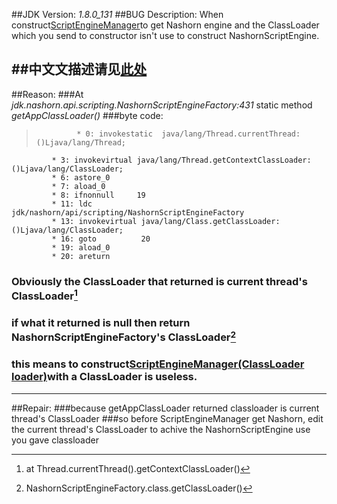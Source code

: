 ##JDK Version:  _1.8.0_131_
##BUG Description: When construct[ScriptEngineManager](https://docs.oracle.com/javase/8/docs/api/javax/script/ScriptEngineManager.html)to get Nashorn engine and the ClassLoader which you send to constructor isn't use to construct NashornScriptEngine.

##中文文描述请见[此处](https://coding.net/u/Bryan_lzh/p/JDK8-Nashorn-BUG/git)
---
##Reason: 
###At _jdk.nashorn.api.scripting.NashornScriptEngineFactory:431_ static method *getAppClassLoader()*
###byte code: 
>              * 0: invokestatic  java/lang/Thread.currentThread:()Ljava/lang/Thread;
             * 3: invokevirtual java/lang/Thread.getContextClassLoader:()Ljava/lang/ClassLoader;
             * 6: astore_0
             * 7: aload_0
             * 8: ifnonnull     19
             * 11: ldc           jdk/nashorn/api/scripting/NashornScriptEngineFactory
             * 13: invokevirtual java/lang/Class.getClassLoader:()Ljava/lang/ClassLoader;
             * 16: goto          20
             * 19: aload_0
             * 20: areturn

###        Obviously the ClassLoader that returned is current thread's ClassLoader[^1]
###        if what it returned is null then return NashornScriptEngineFactory's ClassLoader[^2]
###        this means to construct[ScriptEngineManager(ClassLoader loader)](https://docs.oracle.com/javase/8/docs/api/javax/script/ScriptEngineManager.html#ScriptEngineManager-java.lang.ClassLoader-)with a ClassLoader is useless.
---
##Repair: 
###because getAppClassLoader returned classloader is current thread's ClassLoader
###so before ScriptEngineManager get Nashorn, edit the current thread's ClassLoader to achive the NashornScriptEngine use you gave classloader

[^1]: at Thread.currentThread().getContextClassLoader()
[^2]: NashornScriptEngineFactory.class.getClassLoader()
